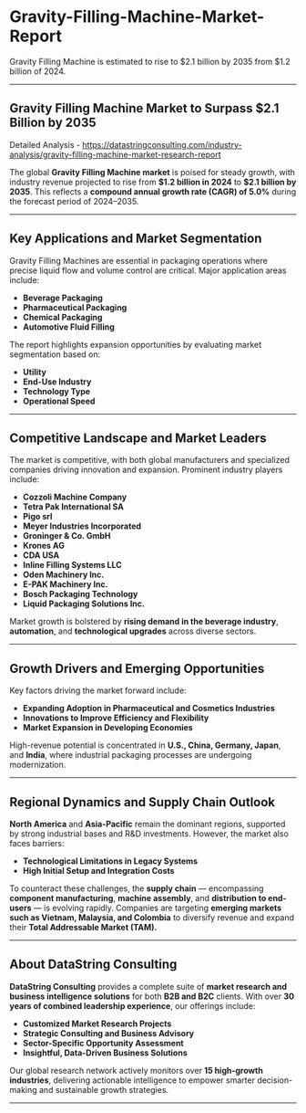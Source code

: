 # Gravity-Filling-Machine-Market-Report

Gravity Filling Machine is estimated to rise to $2.1 billion by 2035 from $1.2 billion of 2024.

---

## **Gravity Filling Machine Market to Surpass \$2.1 Billion by 2035**

Detailed Analysis - https://datastringconsulting.com/industry-analysis/gravity-filling-machine-market-research-report

The global **Gravity Filling Machine market** is poised for steady growth, with industry revenue projected to rise from **\$1.2 billion in 2024** to **\$2.1 billion by 2035**. This reflects a **compound annual growth rate (CAGR) of 5.0%** during the forecast period of 2024–2035.

---

## **Key Applications and Market Segmentation**

Gravity Filling Machines are essential in packaging operations where precise liquid flow and volume control are critical. Major application areas include:

* **Beverage Packaging**
* **Pharmaceutical Packaging**
* **Chemical Packaging**
* **Automotive Fluid Filling**

The report highlights expansion opportunities by evaluating market segmentation based on:

* **Utility**
* **End-Use Industry**
* **Technology Type**
* **Operational Speed**

---

## **Competitive Landscape and Market Leaders**

The market is competitive, with both global manufacturers and specialized companies driving innovation and expansion. Prominent industry players include:

* **Cozzoli Machine Company**
* **Tetra Pak International SA**
* **Pigo srl**
* **Meyer Industries Incorporated**
* **Groninger & Co. GmbH**
* **Krones AG**
* **CDA USA**
* **Inline Filling Systems LLC**
* **Oden Machinery Inc.**
* **E-PAK Machinery Inc.**
* **Bosch Packaging Technology**
* **Liquid Packaging Solutions Inc.**

Market growth is bolstered by **rising demand in the beverage industry**, **automation**, and **technological upgrades** across diverse sectors.

---

## **Growth Drivers and Emerging Opportunities**

Key factors driving the market forward include:

* **Expanding Adoption in Pharmaceutical and Cosmetics Industries**
* **Innovations to Improve Efficiency and Flexibility**
* **Market Expansion in Developing Economies**

High-revenue potential is concentrated in **U.S., China, Germany, Japan**, and **India**, where industrial packaging processes are undergoing modernization.

---

## **Regional Dynamics and Supply Chain Outlook**

**North America** and **Asia-Pacific** remain the dominant regions, supported by strong industrial bases and R\&D investments. However, the market also faces barriers:

* **Technological Limitations in Legacy Systems**
* **High Initial Setup and Integration Costs**

To counteract these challenges, the **supply chain** — encompassing **component manufacturing**, **machine assembly**, and **distribution to end-users** — is evolving rapidly. Companies are targeting **emerging markets such as Vietnam, Malaysia, and Colombia** to diversify revenue and expand their **Total Addressable Market (TAM).**

---

## **About DataString Consulting**

**DataString Consulting** provides a complete suite of **market research and business intelligence solutions** for both **B2B and B2C** clients. With over **30 years of combined leadership experience**, our offerings include:

* **Customized Market Research Projects**
* **Strategic Consulting and Business Advisory**
* **Sector-Specific Opportunity Assessment**
* **Insightful, Data-Driven Business Solutions**

Our global research network actively monitors over **15 high-growth industries**, delivering actionable intelligence to empower smarter decision-making and sustainable growth strategies.

---
